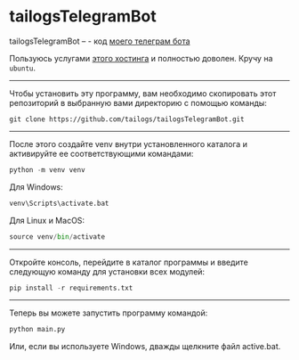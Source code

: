 # tailogsTelegramBot
tailogsTelegramBot – - код <a href="https://t.me/TailogsTelegramBot">моего телеграм бота</a>

Пользуюсь услугами <a href="https://hostvds.com/">этого хостинга</a> и полностью доволен. Кручу на `ubuntu`.

---

Чтобы установить эту программу, вам необходимо скопировать этот репозиторий в выбранную вами директорию с помощью команды:

```git
git clone https://github.com/tailogs/tailogsTelegramBot.git
```

---

После этого создайте venv внутри установленного каталога и активируйте ее соответствующими командами:

```python
python -m venv venv
```

Для Windows:

```python
venv\Scripts\activate.bat
```

Для Linux и MacOS:

```python
source venv/bin/activate
```

---

Откройте консоль, перейдите в каталог программы и введите следующую команду для установки всех модулей:

```python
pip install -r requirements.txt
```

---

Теперь вы можете запустить программу командой:

```python
python main.py
```

Или, если вы используете Windows, дважды щелкните файл active.bat.
